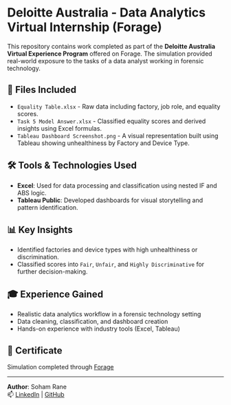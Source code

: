 # Deloitte Australia - Data Analytics Virtual Internship (Forage)

This repository contains work completed as part of the **Deloitte Australia Virtual Experience Program** offered on Forage. The simulation provided real-world exposure to the tasks of a data analyst working in forensic technology.

## 📁 Files Included

- `Equality Table.xlsx` - Raw data including factory, job role, and equality scores.
- `Task 5 Model Answer.xlsx` - Classified equality scores and derived insights using Excel formulas.
- `Tableau Dashboard Screenshot.png` - A visual representation built using Tableau showing unhealthiness by Factory and Device Type.

## 🛠️ Tools & Technologies Used

- **Excel**: Used for data processing and classification using nested IF and ABS logic.
- **Tableau Public**: Developed dashboards for visual storytelling and pattern identification.

## 📊 Key Insights

- Identified factories and device types with high unhealthiness or discrimination.
- Classified scores into `Fair`, `Unfair`, and `Highly Discriminative` for further decision-making.

## 🎓 Experience Gained

- Realistic data analytics workflow in a forensic technology setting
- Data cleaning, classification, and dashboard creation
- Hands-on experience with industry tools (Excel, Tableau)

## 📌 Certificate

Simulation completed through [Forage](https://www.theforage.com/simulations/deloitte-au/data-analytics-s5zy) 

---

**Author**: Soham Rane  
📫 [LinkedIn](https://www.linkedin.com/in/soham-rane-26716b2b6) | [GitHub](https://github.com/sohamrane10)
